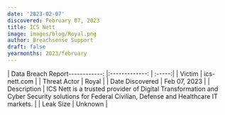 ```yaml
---
date: '2023-02-07'
discovered: February 07, 2023
title: ICS Nett
image: images/blog/Royal.png
author: Breachsense Support
draft: false
yearmonths: 2023/february
---
```


| Data Breach Report------------:     |:-------------:    | :-----:|
| Victim      | ics-nett.com      | 
| Threat Actor      | Royal      | 
| Date Discovered      | Feb 07, 2023      | 
| Description      | ICS Nett is a trusted provider of Digital Transformation and Cyber Security solutions for Federal Civilian, Defense and Healthcare IT markets.      | 
| Leak Size      | Unknown      | 

